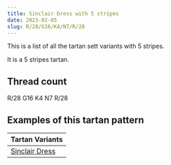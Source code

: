 ```yaml
---
title: Sinclair Dress with 5 stripes
date: 2023-02-05
slug: R/28/G16/K4/N7/R/28
---
```

This is a list of all the tartan sett variants with 5 stripes.

It is a 5 stripes tartan.


## Thread count
R/28 G16 K4 N7 R/28

## Examples of this tartan pattern

| Tartan Variants |
|---------------|
| [Sinclair Dress](/variants/r/28/g16/k4/n7/r/28-g004c00-k000000-nd0d0d0-rc80000)||
